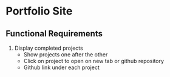 # Portfolio Site

## Functional Requirements
1. Display completed projects
    - Show projects one after the other
    - Click on project to open on new tab or github repository
    - Github link under each project
